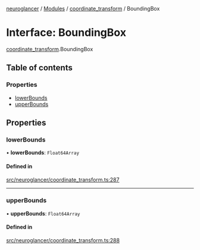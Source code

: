 [neuroglancer](../README.md) / [Modules](../modules.md) / [coordinate\_transform](../modules/coordinate_transform.md) / BoundingBox

# Interface: BoundingBox

[coordinate_transform](../modules/coordinate_transform.md).BoundingBox

## Table of contents

### Properties

- [lowerBounds](coordinate_transform.BoundingBox.md#lowerbounds)
- [upperBounds](coordinate_transform.BoundingBox.md#upperbounds)

## Properties

### lowerBounds

• **lowerBounds**: `Float64Array`

#### Defined in

[src/neuroglancer/coordinate_transform.ts:287](https://github.com/ActiveBrainAtlas2/neuroglancer/blob/b9eb98e6/src/neuroglancer/coordinate_transform.ts#L287)

___

### upperBounds

• **upperBounds**: `Float64Array`

#### Defined in

[src/neuroglancer/coordinate_transform.ts:288](https://github.com/ActiveBrainAtlas2/neuroglancer/blob/b9eb98e6/src/neuroglancer/coordinate_transform.ts#L288)

